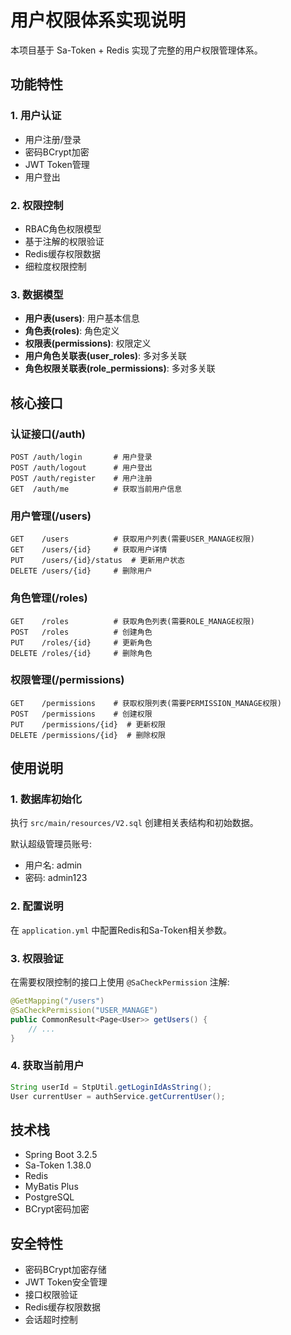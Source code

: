 # 用户权限体系实现说明

本项目基于 Sa-Token + Redis 实现了完整的用户权限管理体系。

## 功能特性

### 1. 用户认证
- 用户注册/登录
- 密码BCrypt加密
- JWT Token管理
- 用户登出

### 2. 权限控制
- RBAC角色权限模型
- 基于注解的权限验证
- Redis缓存权限数据
- 细粒度权限控制

### 3. 数据模型
- **用户表(users)**: 用户基本信息
- **角色表(roles)**: 角色定义
- **权限表(permissions)**: 权限定义
- **用户角色关联表(user_roles)**: 多对多关联
- **角色权限关联表(role_permissions)**: 多对多关联

## 核心接口

### 认证接口(/auth)
```
POST /auth/login       # 用户登录
POST /auth/logout      # 用户登出
POST /auth/register    # 用户注册
GET  /auth/me          # 获取当前用户信息
```

### 用户管理(/users)
```
GET    /users          # 获取用户列表(需要USER_MANAGE权限)
GET    /users/{id}     # 获取用户详情
PUT    /users/{id}/status  # 更新用户状态
DELETE /users/{id}     # 删除用户
```

### 角色管理(/roles)
```
GET    /roles          # 获取角色列表(需要ROLE_MANAGE权限)
POST   /roles          # 创建角色
PUT    /roles/{id}     # 更新角色
DELETE /roles/{id}     # 删除角色
```

### 权限管理(/permissions)
```
GET    /permissions    # 获取权限列表(需要PERMISSION_MANAGE权限)
POST   /permissions    # 创建权限
PUT    /permissions/{id}  # 更新权限
DELETE /permissions/{id}  # 删除权限
```

## 使用说明

### 1. 数据库初始化
执行 `src/main/resources/V2.sql` 创建相关表结构和初始数据。

默认超级管理员账号:
- 用户名: admin
- 密码: admin123

### 2. 配置说明
在 `application.yml` 中配置Redis和Sa-Token相关参数。

### 3. 权限验证
在需要权限控制的接口上使用 `@SaCheckPermission` 注解:
```java
@GetMapping("/users")
@SaCheckPermission("USER_MANAGE")
public CommonResult<Page<User>> getUsers() {
    // ...
}
```

### 4. 获取当前用户
```java
String userId = StpUtil.getLoginIdAsString();
User currentUser = authService.getCurrentUser();
```

## 技术栈
- Spring Boot 3.2.5
- Sa-Token 1.38.0
- Redis
- MyBatis Plus
- PostgreSQL
- BCrypt密码加密

## 安全特性
- 密码BCrypt加密存储
- JWT Token安全管理
- 接口权限验证
- Redis缓存权限数据
- 会话超时控制